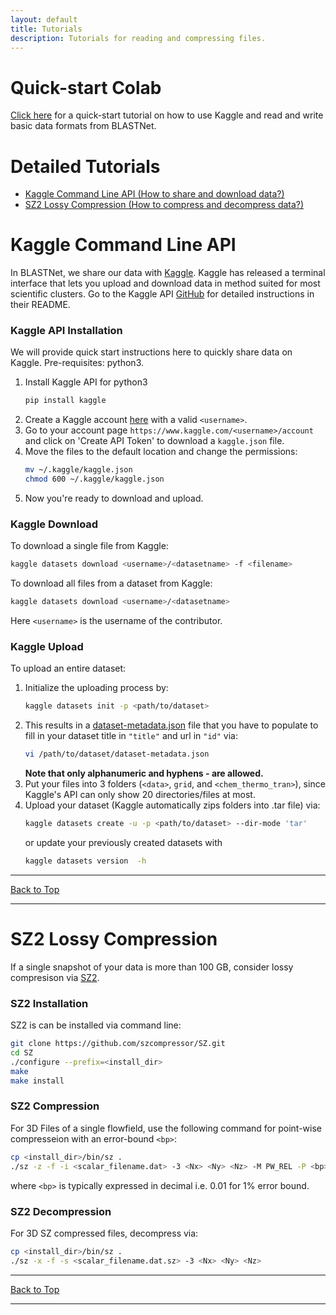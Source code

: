 ```yaml
---
layout: default
title: Tutorials
description: Tutorials for reading and compressing files.
---
```


# Quick-start Colab

[Click here](https://colab.research.google.com/drive/1_dk1IPQsOK-Dxq9VYSci4lB_LOyVCb5c?usp=sharing) for a quick-start tutorial on how to use Kaggle and read and write basic data formats from BLASTNet.  

<!-- ___ -->


# Detailed Tutorials
* [Kaggle Command Line API (How to share and download data?)](#kaggle-command-line-api)
* [SZ2 Lossy Compression (How to compress and decompress data?)](#sz2-lossy-compression)
<!-- * [BLASTNet Data Formats (How to read and write data?)](#blastnet-data-formats) -->

<!-- ___ -->



# Kaggle Command Line API

In BLASTNet, we share our data with [Kaggle](https://www.kaggle.com/). Kaggle has released a terminal interface that lets you upload and download data in method suited for most scientific clusters. Go to the Kaggle API [GitHub](https://github.com/Kaggle/kaggle-api) for detailed instructions in their README.

### Kaggle API Installation

We will provide quick start instructions here to quickly share data on Kaggle. Pre-requisites: python3.

1. Install Kaggle API for python3
	```bash
	pip install kaggle
	```
2. Create a Kaggle account [here](https://www.kaggle.com/) with a valid `<username>`.
3. Go to your account page `https://www.kaggle.com/<username>/account` and click on 'Create API Token' to download a `kaggle.json` file.
4. Move the files to the default location and change the permissions:
	```bash
	mv ~/.kaggle/kaggle.json
	chmod 600 ~/.kaggle/kaggle.json
	```
5. Now you're ready to download and upload.

### Kaggle Download

To download a single file from Kaggle:
```bash
kaggle datasets download <username>/<datasetname> -f <filename> 
```
To download all files from a dataset from Kaggle:
```bash
kaggle datasets download <username>/<datasetname> 
```
Here `<username>` is the username of the contributor.

### Kaggle Upload
To upload an entire dataset:

1. Initialize the uploading process by:
	```bash
	kaggle datasets init -p <path/to/dataset>
	```
2. This results in a [dataset-metadata.json](https://github.com/Kaggle/kaggle-api/wiki/Dataset-Metadata) file that you have to populate to fill in your dataset title in `"title"` and url in `"id"` via:
	```bash
	vi /path/to/dataset/dataset-metadata.json
	```
	**Note that only alphanumeric and hyphens - are allowed.**
3. Put your files into 3 folders (`<data>`, `grid`, and `<chem_thermo_tran>`), since Kaggle's API can only show 20 directories/files at most.
4. Upload your dataset (Kaggle automatically zips folders into .tar file) via:
	```bash
	kaggle datasets create -u -p <path/to/dataset> --dir-mode 'tar'
	```
	or update your previously created datasets with
	```bash
	kaggle datasets version  -h
	```
___


[Back to Top](#list-of-tutorials)

___


# SZ2 Lossy Compression

If a single snapshot of your data is more than 100 GB, consider lossy compresison via [SZ2](https://github.com/szcompressor/SZ). 

### SZ2 Installation

SZ2 is can be installed via command line:
```bash
git clone https://github.com/szcompressor/SZ.git
cd SZ
./configure --prefix=<install_dir>
make
make install
```

### SZ2 Compression

For 3D Files of a single flowfield, use the following command for point-wise compresseion with an error-bound `<bp>`:

```bash
cp <install_dir>/bin/sz .
./sz -z -f -i <scalar_filename.dat> -3 <Nx> <Ny> <Nz> -M PW_REL -P <bp>
```
 
where `<bp>` is typically expressed in decimal i.e. 0.01 for 1% error bound.

### SZ2 Decompression
For 3D SZ compressed files, decompress via:
```bash
cp <install_dir>/bin/sz .
./sz -x -f -s <scalar_filename.dat.sz> -3 <Nx> <Ny> <Nz>
```


___


[Back to Top](#list-of-tutorials)

___


<!-- # BLASTNet Data Formats -->
